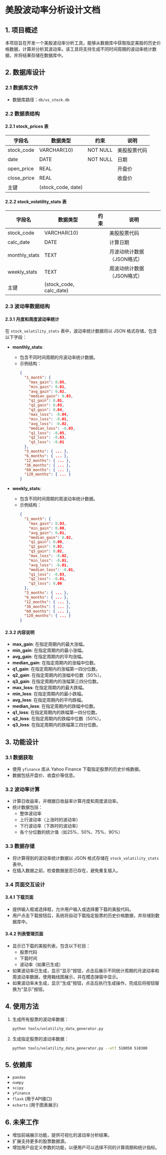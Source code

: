 # 美股波动率分析设计文档

## 1. 项目概述

本项目旨在开发一个美股波动率分析工具，能够从数据库中获取指定美股的历史价格数据，计算并分析其波动率。该工具将支持生成不同时间周期的波动率统计数据，并将结果存储在数据库中。

## 2. 数据库设计

### 2.1 数据库文件

- 数据库路径：`db/us_stock.db`

### 2.2 数据表结构

#### 2.2.1 stock_prices 表

| 字段名       | 数据类型               | 约束          | 说明       |
|--------------|------------------------|---------------|------------|
| stock_code   | VARCHAR(10)            | NOT NULL      | 美股股票代码 |
| date         | DATE                   | NOT NULL      | 日期       |
| open_price   | REAL                   |               | 开盘价     |
| close_price  | REAL                   |               | 收盘价     |
| 主键         | (stock_code, date)    |               |            |

#### 2.2.2 stock_volatility_stats 表

| 字段名       | 数据类型               | 约束          | 说明       |
|--------------|------------------------|---------------|------------|
| stock_code   | VARCHAR(10)            |               | 美股股票代码 |
| calc_date    | DATE                   |               | 计算日期   |
| monthly_stats | TEXT                  |               | 月波动统计数据（JSON格式） |
| weekly_stats  | TEXT                  |               | 周波动统计数据（JSON格式） |
| 主键         | (stock_code, calc_date)|               |            |

### 2.3 波动率数据结构

#### 2.3.1 月度和周度波动率统计

在 `stock_volatility_stats` 表中，波动率统计数据将以 JSON 格式存储，包含以下字段：

- **monthly_stats**: 
  - 包含不同时间周期的月波动率统计数据。
  - 示例结构：
    ```json
    {
      "1_month": {
        "max_gain": 0.05,
        "min_gain": 0.01,
        "avg_gain": 0.02,
        "median_gain": 0.03,
        "q1_gain": 0.01,
        "q2_gain": 0.03,
        "q3_gain": 0.04,
        "max_loss": -0.04,
        "min_loss": -0.01,
        "avg_loss": -0.02,
        "median_loss": -0.03,
        "q1_loss": -0.05,
        "q2_loss": -0.03,
        "q3_loss": -0.01
      },
      "3_months": { ... },
      "6_months": { ... },
      "12_months": { ... },
      "36_months": { ... },
      "60_months": { ... },
      "120_months": { ... }
    }
    ```

- **weekly_stats**: 
  - 包含不同时间周期的周波动率统计数据。
  - 示例结构：
    ```json
    {
      "1_month": {
        "max_gain": 0.03,
        "min_gain": 0.00,
        "avg_gain": 0.01,
        "median_gain": 0.02,
        "q1_gain": 0.00,
        "q2_gain": 0.02,
        "q3_gain": 0.02,
        "max_loss": -0.02,
        "min_loss": -0.01,
        "avg_loss": -0.01,
        "median_loss": -0.01,
        "q1_loss": -0.03,
        "q2_loss": -0.01,
        "q3_loss": 0.00
      },
      "3_months": { ... },
      "6_months": { ... },
      "12_months": { ... },
      "36_months": { ... },
      "60_months": { ... },
      "120_months": { ... }
    }
    ```

#### 2.3.2 内容说明

- **max_gain**: 在指定周期内的最大涨幅。
- **min_gain**: 在指定周期内的最小涨幅。
- **avg_gain**: 在指定周期内的平均涨幅。
- **median_gain**: 在指定周期内的涨幅中位数。
- **q1_gain**: 在指定周期内的涨幅第一四分位数。
- **q2_gain**: 在指定周期内的涨幅中位数（50%）。
- **q3_gain**: 在指定周期内的涨幅第三四分位数。
- **max_loss**: 在指定周期内的最大跌幅。
- **min_loss**: 在指定周期内的最小跌幅。
- **avg_loss**: 在指定周期内的平均跌幅。
- **median_loss**: 在指定周期内的跌幅中位数。
- **q1_loss**: 在指定周期内的跌幅第一四分位数。
- **q2_loss**: 在指定周期内的跌幅中位数（50%）。
- **q3_loss**: 在指定周期内的跌幅第三四分位数。

## 3. 功能设计

### 3.1 数据获取

- 使用 `yfinance` 库从 Yahoo Finance 下载指定股票的历史价格数据。
- 数据包括开盘价、收盘价等信息。

### 3.2 波动率计算

- 计算日收益率，并根据日收益率计算月度和周度波动率。
- 统计数据包括：
  - 整体波动率
  - 上行波动率（上涨时的波动率）
  - 下行波动率（下跌时的波动率）
  - 各个分位数的统计值（如25%、50%、75%、90%）

### 3.3 数据存储

- 将计算得到的波动率统计数据以 JSON 格式存储在 `stock_volatility_stats` 表中。
- 在插入数据之前，检查数据是否已存在，避免重复插入。

### 3.4 页面交互设计

#### 3.4.1 下载页面

- 提供输入框或选择框，允许用户输入或选择要下载的美股代码。
- 用户点击下载按钮后，系统将自动下载指定股票的历史价格数据，并存储到数据库中。

#### 3.4.2 列表管理页面

- 显示已下载的美股列表，包含以下栏目：
  - 股票代码
  - 下载时间
  - 波动率（如果已生成）
- 如果波动率已生成，显示"显示"按钮，点击后展示不同统计周期的月波动率和周波动率数据，使用箱线图展示，并在模态弹窗中显示。
- 如果波动率未生成，显示"生成"按钮，点击后执行生成操作，完成后将按钮替换为"显示"按钮。

## 4. 使用方法

1. 生成所有股票的波动率数据：
   ```bash
   python tools/volatility_data_generator.py
   ```

2. 生成指定股票的波动率数据：
   ```bash
   python tools/volatility_data_generator.py --etf 510050 510300
   ```

## 5. 依赖库

- `pandas`
- `numpy`
- `scipy`
- `yfinance`
- `flask` (用于API接口)
- `echarts` (用于图表展示)

## 6. 未来工作

- 增加前端展示功能，提供可视化的波动率分析结果。
- 扩展支持更多的股票数据源。
- 增加用户自定义参数的功能，以便用户可以选择不同的计算周期和统计指标。
